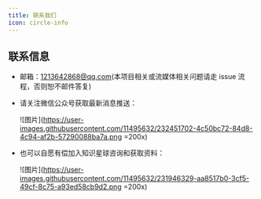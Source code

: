 ```yaml
---
title: 联系我们
icon: circle-info
---
```


## 联系信息

- 邮箱：<1213642868@qq.com>(本项目相关或流媒体相关问题请走 issue 流程，否则恕不邮件答复)
- 请关注微信公众号获取最新消息推送：

  ![图片](https://user-images.githubusercontent.com/11495632/232451702-4c50bc72-84d8-4c94-af2b-57290088ba7a.png =200x)

- 也可以自愿有偿加入知识星球咨询和获取资料：

  ![图片](https://user-images.githubusercontent.com/11495632/231946329-aa8517b0-3cf5-49cf-8c75-a93ed58cb9d2.png =200x)
